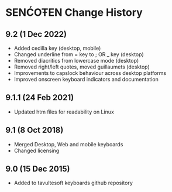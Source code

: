 SENĆOŦEN Change History
============================

9.2 (1 Dec 2022)
-------------------
* Added cedilla key (desktop, mobile)
* Changed underline from = key to ; OR _ key (desktop)
* Removed diacritics from lowercase mode (desktop)
* Removed right/left quotes, moved guillaumets (desktop)
* Improvements to capslock behaviour across desktop platforms
* Improved onscreen keyboard indicators and documentation

9.1.1 (24 Feb 2021)
-------------------
* Updated htm files for readability on Linux

9.1 (8 Oct 2018)
-----------------
* Merged Desktop, Web and mobile keyboards
* Changed licensing

9.0 (15 Dec 2015)
-----------------

* Added to tavultesoft keyboards github repository
